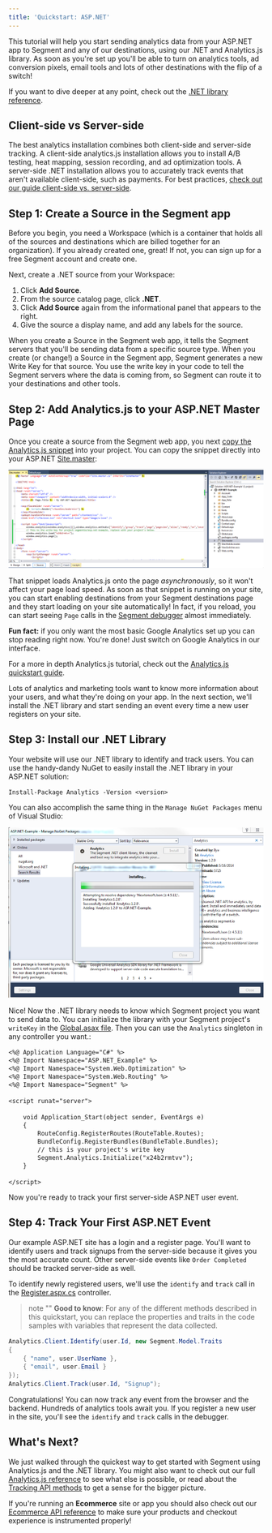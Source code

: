 ```yaml
---
title: 'Quickstart: ASP.NET'
---
```


This tutorial will help you start sending analytics data from your ASP.NET app to Segment and any of our destinations, using our .NET and Analytics.js library. As soon as you're set up you'll be able to turn on analytics tools, ad conversion pixels, email tools and lots of other destinations with the flip of a switch!

If you want to dive deeper at any point, check out the [.NET library reference](/docs/connections/sources/catalog/libraries/server/net).


## Client-side vs Server-side

The best analytics installation combines both client-side and server-side tracking. A client-side analytics.js installation allows you to install A/B testing, heat mapping, session recording, and ad optimization tools. A server-side .NET installation allows you to accurately track events that aren't available client-side, such as payments. For best practices, [check out our guide client-side vs. server-side](/docs/guides/how-to-guides/collect-on-client-or-server/).


## Step 1: Create a Source in the Segment app

Before you begin, you need a Workspace (which is a container that holds all of the sources and destinations which are billed together for an organization). If you already created one, great! If not, you can sign up for a free Segment account and create one.

Next, create a .NET source from your Workspace:

1. Click **Add Source**.
2. From the source catalog page, click **.NET**.
3. Click **Add Source** again from the informational panel that appears to the right.
4. Give the source a display name, and add any labels for the source.

When you create a Source in the Segment web app, it tells the Segment servers that you'll be sending data from a specific source type. When you create (or change!) a Source in the Segment app, Segment generates a new Write Key for that source. You use the write key in your code to tell the Segment servers where the data is coming from, so Segment can route it to your destinations and other tools.

## Step 2: Add Analytics.js to your ASP.NET Master Page

Once you create a source from the Segment web app, you next [copy the Analytics.js snippet](/docs/connections/sources/catalog/libraries/website/javascript/quickstart/#step-2-copy-the-segment-snippet) into your project. You can copy the snippet directly into your ASP.NET [Site.master](https://github.com/segmentio/asp.net-example/blob/master/Site.master#L18-L21):

![image](images/add-ajs.png)

That snippet loads Analytics.js onto the page _asynchronously_, so it won't affect your page load speed. As soon as that snippet is running on your site, you can start enabling destinations from your Segment destinations page and they start loading on your site automatically! In fact, if you reload, you can start seeing `Page` calls in the [Segment debugger](/docs/connections/sources/debugger/) almost immediately.

**Fun fact:** if you only want the most basic Google Analytics set up you can stop reading right now. You're done! Just switch on Google Analytics in our interface.

For a more in depth Analytics.js tutorial, check out the [Analytics.js quickstart guide](/docs/connections/sources/catalog/libraries/website/javascript/quickstart).

Lots of analytics and marketing tools want to know more information about your users, and what they're doing on your app. In the next section, we'll install the .NET library and start sending an event every time a new user registers on your site.


## Step 3: Install our .NET Library

Your website will use our .NET library to identify and track users. You can use the handy-dandy NuGet to easily install the .NET library in your ASP.NET solution:

```
Install-Package Analytics -Version <version>
```

You can also accomplish the same thing in the `Manage NuGet Packages` menu of Visual Studio:

![step 2](images/manage-nuget.png)

Nice! Now the .NET library needs to know which Segment project you want to send data to. You can initialize the library with your Segment project's `writeKey` in the [Global.asax file](https://github.com/segmentio/asp.net-example/blob/master/Global.asax#L14). Then you can use the `Analytics` singleton in any controller you want.:

```dotnet
<%@ Application Language="C#" %>
<%@ Import Namespace="ASP.NET_Example" %>
<%@ Import Namespace="System.Web.Optimization" %>
<%@ Import Namespace="System.Web.Routing" %>
<%@ Import Namespace="Segment" %>

<script runat="server">

    void Application_Start(object sender, EventArgs e)
    {
        RouteConfig.RegisterRoutes(RouteTable.Routes);
        BundleConfig.RegisterBundles(BundleTable.Bundles);
        // this is your project's write key
        Segment.Analytics.Initialize("x24b2rmtvv");
    }

</script>
```

Now you're ready to track your first server-side ASP.NET user event.


## Step 4: Track Your First ASP.NET Event

Our example ASP.NET site has a login and a register page. You'll want to identify users and track signups from the server-side because it gives you the most accurate count. Other server-side events like `Order Completed` should be tracked server-side as well.

To identify newly registered users, we'll use the `identify` and `track` call in the [Register.aspx.cs](https://github.com/segmentio/asp.net-example/blob/master/Account/Register.aspx.cs#L18-L24) controller.

> note ""
> **Good to know**: For any of the different methods described in this quickstart, you can replace the properties and traits in the code samples with variables that represent the data collected.

```csharp
Analytics.Client.Identify(user.Id, new Segment.Model.Traits
{
    { "name", user.UserName },
    { "email", user.Email }
});
Analytics.Client.Track(user.Id, "Signup");
```

Congratulations! You can now track any event from the browser and the backend. Hundreds of analytics tools await you. If you register a new user in the site, you'll see the `identify` and `track` calls in the debugger.


## What's Next?

We just walked through the quickest way to get started with Segment using Analytics.js and the .NET library. You might also want to check out our full [Analytics.js reference](//docs/connections/sources/catalog/libraries/website/javascript/) to see what else is possible, or read about the [Tracking API methods](/docs/connections/spec/) to get a sense for the bigger picture.

If you're running an **Ecommerce** site or app you should also check out our [Ecommerce API reference](/docs/connections/spec/ecommerce/v2/) to make sure your products and checkout experience is instrumented properly!
